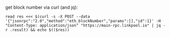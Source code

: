 get block number via curl (and jq):

    read res <<< $(curl -s -X POST --data '{"jsonrpc":"2.0","method":"eth_blockNumber","params":[],"id":1}' -H "Content-Type: application/json" "https://main-rpc.linkpool.io" | jq -r .result) && echo $(($res))
